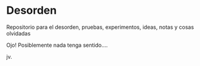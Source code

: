 # Desorden
Repositorio para el desorden, pruebas, experimentos, ideas, notas y cosas olvidadas

Ojo! Posiblemente nada tenga sentido....

jv.
